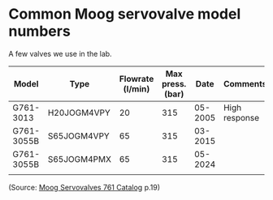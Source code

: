 # Common Moog servovalve model numbers
A few valves we use in the lab.

| Model      | Type        | Flowrate (l/min) | Max press. (bar) | Date    | Comments      |
| ---------- | ----------- | ---------------- | ---------------- | ------- | ------------- |
| G761-3013  | H20JOGM4VPY | 20               | 315              | 05-2005 | High response |
| G761-3055B | S65JOGM4VPY | 65               | 315              | 03-2015 |               |
| G761-3055B | S65JOGM4PMX | 65               | 315              | 05-2024 |               |
|            |             |                  |                  |         |               |
(Source: [Moog Servovalves 761 Catalog](https://www.moog.com/content/dam/moog/literature/ICD/Moog-ServoValves-761Series-Catalog-en.pdf) p.19)